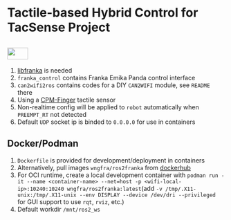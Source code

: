 # Tactile-based Hybrid Control for TacSense Project

## <img src="https://i.udemycdn.com/course/480x270/1797828_c391_3.jpg" width="48" height="27" /> 

1. [libfranka](https://frankaemika.github.io/docs/libfranka.html) is needed
2. `franka_control` contains Franka Emika Panda control interface
3. `can2wifi2ros` contains codes for a DIY `CAN2WIFI` module, see `README` there
4. Using a [CPM-Finger](https://www.cyskin.com/cpm-finger-the-finger-for-textile-manipulation/) tactile sensor
5. Non-realtime config will be applied to `robot` automatically when `PREEMPT_RT` not detected
6. Default `UDP` socket ip is binded to `0.0.0.0` for use in containers 

## Docker/Podman
1. `Dockerfile` is provided for development/deployment in containers
2. Alternatively, pull images `wngfra/ros2franka` from [dockerhub](https://hub.docker.com/)
3. For OCI runtime, create a local development container with `podman run -it --name <container-name> --net=host -p <wifi-local-ip>:10240:10240 wngfra/ros2franka:latest`(add `-v /tmp/.X11-unix:/tmp/.X11-unix --env DISPLAY --device /dev/dri --privileged` for GUI support to use `rqt`, `rviz`, etc.)
4. Default workdir `/mnt/ros2_ws`